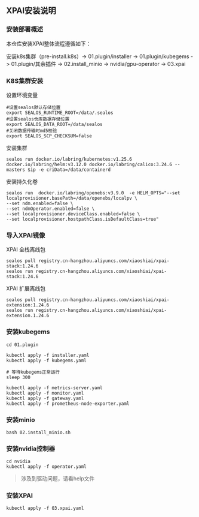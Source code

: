 ## XPAI安装说明

### 安装部署概述

本仓库安装XPAI整体流程遵循如下：

安装k8s集群（pre-install.k8s）-> 01.plugin/installer -> 01.plugin/kubegems -> 01.plugin/其余插件 ->
02.install_minio -> nvidia/gpu-operator -> 03.xpai 



### K8S集群安装


设置环境变量

```
#设置sealos默认存储位置
export SEALOS_RUNTIME_ROOT=/data/.sealos 
#设置sealos仓库数据存储位置
export SEALOS_DATA_ROOT=/data/sealos 
#关闭数据传输时md5校验
export SEALOS_SCP_CHECKSUM=false
```

安装集群

```
sealos run docker.io/labring/kubernetes:v1.25.6 docker.io/labring/helm:v3.12.0 docker.io/labring/calico:3.24.6 --masters $ip -e criData=/data/containerd
```

安装持久化卷

```
sealos run  docker.io/labring/openebs:v3.9.0  -e HELM_OPTS="--set localprovisioner.basePath=/data/openebs/localpv \
--set ndm.enabled=false \
--set ndmOperator.enabled=false \
--set localprovisioner.deviceClass.enabled=false \
--set localprovisioner.hostpathClass.isDefaultClass=true"
```

### 导入XPAI镜像

XPAI 全栈离线包

```
sealos pull registry.cn-hangzhou.aliyuncs.com/xiaoshiai/xpai-stack:1.24.6
sealos run registry.cn-hangzhou.aliyuncs.com/xiaoshiai/xpai-stack:1.24.6
```

XPAI 扩展离线包

```
sealos pull registry.cn-hangzhou.aliyuncs.com/xiaoshiai/xpai-extension:1.24.6
sealos run registry.cn-hangzhou.aliyuncs.com/xiaoshiai/xpai-extension.1.24.6
```

### 安装kubegems

```
cd 01.plugin

kubectl apply -f installer.yaml
kubectl apply -f kubegems.yaml

# 等待kubegems正常运行
sleep 300

kubectl apply -f metrics-server.yaml
kubectl apply -f monitor.yaml
kubectl apply -f gateway.yaml
kubectl apply -f prometheus-node-exporter.yaml
```

### 安装minio


```
bash 02.install_minio.sh
```


### 安装nvidia控制器

```
cd nvidia 
kubectl apply -f operator.yaml
```

> 涉及到驱动问题，请看help文件



### 安装XPAI

```
kubectl apply -f 03.xpai.yaml
```

